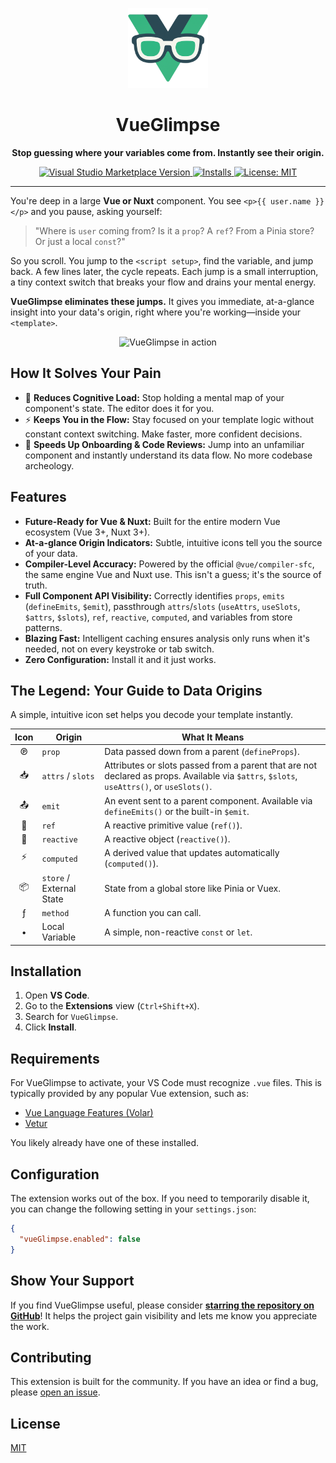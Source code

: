 <p align="center">
  <img src="icon.png" width="128" alt="VueGlimpse Logo">
</p>

<h1 align="center">VueGlimpse</h1>

<p align="center">
  <strong>Stop guessing where your variables come from. Instantly see their origin.</strong>
</p>

<p align="center">
  <a href="https://marketplace.visualstudio.com/items?itemName=vofronte.vue-glimpse" target="_blank">
    <img src="https://img.shields.io/visual-studio-marketplace/v/vofronte.vue-glimpse?style=flat-square&label=Marketplace&color=228d6a" alt="Visual Studio Marketplace Version">
  </a>
  <a href="https://marketplace.visualstudio.com/items?itemName=vofronte.vue-glimpse" target="_blank">
    <img src="https://img.shields.io/visual-studio-marketplace/i/vofronte.vue-glimpse?style=flat-square&color=228d6a" alt="Installs">
  </a>
  <a href="https://opensource.org/licenses/MIT" target="_blank">
    <img src="https://img.shields.io/badge/License-MIT-yellow.svg?style=flat-square" alt="License: MIT">
  </a>
</p>

---

You're deep in a large **Vue or Nuxt** component. You see `<p>{{ user.name }}</p>` and you pause, asking yourself:

> "Where is `user` coming from? Is it a `prop`? A `ref`? From a Pinia store? Or just a local `const`?"

So you scroll. You jump to the `<script setup>`, find the variable, and jump back. A few lines later, the cycle repeats. Each jump is a small interruption, a tiny context switch that breaks your flow and drains your mental energy.

**VueGlimpse eliminates these jumps.** It gives you immediate, at-a-glance insight into your data's origin, right where you're working—inside your `<template>`.

<p align="center">
  <img src="https://raw.githubusercontent.com/vue-glimpse/media/main/demo.gif" alt="VueGlimpse in action">
</p>

## How It Solves Your Pain

-   🧠 **Reduces Cognitive Load:** Stop holding a mental map of your component's state. The editor does it for you.
-   ⚡ **Keeps You in the Flow:** Stay focused on your template logic without constant context switching. Make faster, more confident decisions.
-   🚀 **Speeds Up Onboarding & Code Reviews:** Jump into an unfamiliar component and instantly understand its data flow. No more codebase archeology.

## Features

-   **Future-Ready for Vue & Nuxt:** Built for the entire modern Vue ecosystem (Vue 3+, Nuxt 3+).
-   **At-a-glance Origin Indicators:** Subtle, intuitive icons tell you the source of your data.
-   **Compiler-Level Accuracy:** Powered by the official `@vue/compiler-sfc`, the same engine Vue and Nuxt use. This isn't a guess; it's the source of truth.
-   **Full Component API Visibility:** Correctly identifies `props`, `emits` (`defineEmits`, `$emit`), passthrough `attrs`/`slots` (`useAttrs`, `useSlots`, `$attrs`, `$slots`), `ref`, `reactive`, `computed`, and variables from store patterns.
-   **Blazing Fast:** Intelligent caching ensures analysis only runs when it's needed, not on every keystroke or tab switch.
-   **Zero Configuration:** Install it and it just works.

## The Legend: Your Guide to Data Origins

A simple, intuitive icon set helps you decode your template instantly.

| Icon | Origin                      | What It Means                                                |
| :--: | --------------------------- | ------------------------------------------------------------ |
|  ℗   | `prop` | Data passed down from a parent (`defineProps`). |
|  📥   | `attrs` / `slots` | Attributes or slots passed from a parent that are not declared as props. Available via `$attrs`, `$slots`, `useAttrs()`, or `useSlots()`. |
|  📤   | `emit` | An event sent to a parent component. Available via `defineEmits()` or the built-in `$emit`. |
|  🔹  | `ref` | A reactive primitive value (`ref()`). |
|  🔷  | `reactive` | A reactive object (`reactive()`). |
|  ⚡   | `computed` | A derived value that updates automatically (`computed()`). |
|  📦   | `store` / External State | State from a global store like Pinia or Vuex. |
|  ƒ   | `method` | A function you can call. |
|  •   | Local Variable | A simple, non-reactive `const` or `let`. |

## Installation

1.  Open **VS Code**.
2.  Go to the **Extensions** view (`Ctrl+Shift+X`).
3.  Search for `VueGlimpse`.
4.  Click **Install**.

## Requirements

For VueGlimpse to activate, your VS Code must recognize `.vue` files. This is typically provided by any popular Vue extension, such as:

-   [Vue Language Features (Volar)](https://marketplace.visualstudio.com/items?itemName=Vue.volar)
-   [Vetur](https://marketplace.visualstudio.com/items?itemName=octref.vetur)

You likely already have one of these installed.

## Configuration

The extension works out of the box. If you need to temporarily disable it, you can change the following setting in your `settings.json`:

```json
{
  "vueGlimpse.enabled": false
}
```

## Show Your Support

If you find VueGlimpse useful, please consider **[starring the repository on GitHub](https://github.com/vofronte/vue-glimpse)**! It helps the project gain visibility and lets me know you appreciate the work.

## Contributing

This extension is built for the community. If you have an idea or find a bug, please [open an issue](https://github.com/vofronte/vue-glimpse/issues).

## License

[MIT](LICENSE)
